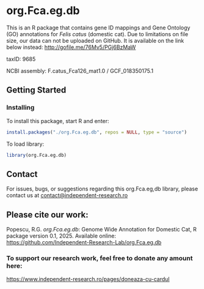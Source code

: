# org.Fca.eg.db
This is an R package that contains gene ID mappings and Gene Ontology (GO) annotations for *Felis catus* (domestic cat).
Due to limitations on file size, our data can not be uploaded on GitHub. 
It is available on the link below instead:
http://gofile.me/76Mv5/PGj6BzMaW

taxID: 9685

NCBI assembly: F.catus_Fca126_mat1.0  / GCF_018350175.1

## Getting Started

### Installing

To install this package, start R and enter:
```R
install.packages("./org.Fca.eg.db", repos = NULL, type = "source")
```

To load library:
```R
library(org.Fca.eg.db)
```
## Contact
For issues, bugs, or suggestions regarding this org.Fca.eg,db library, please contact us at contact@independent-research.ro

## Please cite our work:
Popescu, R.G. *org.Fca.eg.db*: Genome Wide Annotation for Domestic Cat, R package version 0.1, 2025. Available online: https://github.com/Independent-Research-Lab/org.Fca.eg.db

### To support our research work, feel free to donate any amount here:
https://www.independent-research.ro/pages/doneaza-cu-cardul
